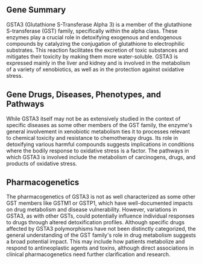 ## Gene Summary
GSTA3 (Glutathione S-Transferase Alpha 3) is a member of the glutathione S-transferase (GST) family, specifically within the alpha class. These enzymes play a crucial role in detoxifying exogenous and endogenous compounds by catalyzing the conjugation of glutathione to electrophilic substrates. This reaction facilitates the excretion of toxic substances and mitigates their toxicity by making them more water-soluble. GSTA3 is expressed mainly in the liver and kidney and is involved in the metabolism of a variety of xenobiotics, as well as in the protection against oxidative stress.

## Gene Drugs, Diseases, Phenotypes, and Pathways
While GSTA3 itself may not be as extensively studied in the context of specific diseases as some other members of the GST family, the enzyme's general involvement in xenobiotic metabolism ties it to processes relevant to chemical toxicity and resistance to chemotherapy drugs. Its role in detoxifying various harmful compounds suggests implications in conditions where the bodily response to oxidative stress is a factor. The pathways in which GSTA3 is involved include the metabolism of carcinogens, drugs, and products of oxidative stress.

## Pharmacogenetics
The pharmacogenetics of GSTA3 is not as well characterized as some other GST members like GSTM1 or GSTP1, which have well-documented impacts on drug metabolism and disease vulnerability. However, variations in GSTA3, as with other GSTs, could potentially influence individual responses to drugs through altered detoxification profiles. Although specific drugs affected by GSTA3 polymorphisms have not been distinctly categorized, the general understanding of the GST family's role in drug metabolism suggests a broad potential impact. This may include how patients metabolize and respond to antineoplastic agents and toxins, although direct associations in clinical pharmacogenetics need further clarification and research.